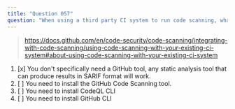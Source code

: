 ```yaml
---
title: "Question 057"
question: "When using a third party CI system to run code scanning, what GitHub tool do you need to analyze the codebase?"
---
```



> https://docs.github.com/en/code-security/code-scanning/integrating-with-code-scanning/using-code-scanning-with-your-existing-ci-system#about-using-code-scanning-with-your-existing-ci-system
1. [x] You don't specifically need a GitHub tool, any static analysis tool that can produce results in SARIF format will work.
1. [ ] You need to install the GitHub Code Scanning tool.
1. [ ] You need to install CodeQL CLI
1. [ ] You need to install GitHub CLI
